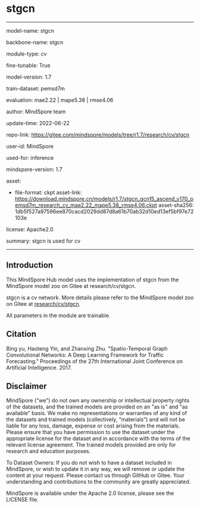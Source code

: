 # stgcn

---

model-name: stgcn

backbone-name: stgcn

module-type: cv

fine-tunable: True

model-version: 1.7

train-dataset: pemsd7m

evaluation: mae2.22 | mape5.38 | rmse4.06

author: MindSpore team

update-time: 2022-06-22

repo-link: <https://gitee.com/mindspore/models/tree/r1.7/research/cv/stgcn>

user-id: MindSpore

used-for: inference

mindspore-version: 1.7

asset:

-
    file-format: ckpt
    asset-link: <https://download.mindspore.cn/models/r1.7/stgcn_gcn15_ascend_v170_pemsd7m_research_cv_mae2.22_mape5.38_rmse4.06.ckpt>
    asset-sha256: 1db5f527a97596ee870cacd2029dd87d8a61b70ab32d10ed13ef5bf97e72103e

license: Apache2.0

summary: stgcn is used for cv

---

## Introduction

This MindSpore Hub model uses the implementation of stgcn from the MindSpore model zoo on Gitee at research/cv/stgcn.

stgcn is a cv network. More details please refer to the MindSpore model zoo on Gitee at [research/cv/stgcn](https://gitee.com/mindspore/models/blob/r1.7/research/cv/stgcn/README_CN.md).

All parameters in the module are trainable.

## Citation

Bing yu, Haoteng Yin, and Zhanxing Zhu. "Spatio-Temporal Graph Convolutional Networks: A Deep Learning Framework for Traffic Forecasting." Proceedings of the 27th International Joint Conference on Artificial Intelligence. 2017.

## Disclaimer

MindSpore ("we") do not own any ownership or intellectual property rights of the datasets, and the trained models are provided on an "as is" and "as available" basis. We make no representations or warranties of any kind of the datasets and trained models (collectively, “materials”) and will not be liable for any loss, damage, expense or cost arising from the materials. Please ensure that you have permission to use the dataset under the appropriate license for the dataset and in accordance with the terms of the relevant license agreement. The trained models provided are only for research and education purposes.

To Dataset Owners: If you do not wish to have a dataset included in MindSpore, or wish to update it in any way, we will remove or update the content at your request. Please contact us through GitHub or Gitee. Your understanding and contributions to the community are greatly appreciated.

MindSpore is available under the Apache 2.0 license, please see the LICENSE file.
